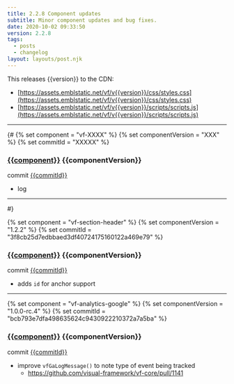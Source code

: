 ```yaml
---
title: 2.2.8 Component updates
subtitle: Minor component updates and bug fixes.
date: 2020-10-02 09:33:50
version: 2.2.8
tags:
  - posts
  - changelog
layout: layouts/post.njk
---
```


This releases {{version}} to the CDN:

- [https://assets.emblstatic.net/vf/v{{version}}/css/styles.css](https://assets.emblstatic.net/vf/v{{version}}/css/styles.css)
- [https://assets.emblstatic.net/vf/v{{version}}/scripts/scripts.js](https://assets.emblstatic.net/vf/v{{version}}/scripts/scripts.js)

---


{#
{% set component = "vf-XXXX" %}
{% set componentVersion = "XXX" %}
{% set commitId = "XXXXX" %}

### [{{component}}](https://visual-framework.github.io/vf-core/components/{{component}}/) {{componentVersion}}

commit [{{commitId}}](https://github.com/visual-framework/vf-core/commit/{{commitId}})

- log

---
#}


{% set component = "vf-section-header" %}
{% set componentVersion = "1.2.2" %}
{% set commitId = "3f8cb25d7edbbaed3df40724175160122a469e79" %}

### [{{component}}](https://visual-framework.github.io/vf-core/components/{{component}}/) {{componentVersion}}

commit [{{commitId}}](https://github.com/visual-framework/vf-core/commit/{{commitId}})

* adds `id` for anchor support

---


{% set component = "vf-analytics-google" %}
{% set componentVersion = "1.0.0-rc.4" %}
{% set commitId = "bcb793e7dfa498635624c9430922210372a7a5ba" %}

### [{{component}}](https://visual-framework.github.io/vf-core/components/{{component}}/) {{componentVersion}}

commit [{{commitId}}](https://github.com/visual-framework/vf-core/commit/{{commitId}})

* improve `vfGaLogMessage()` to note type of event being tracked
  * https://github.com/visual-framework/vf-core/pull/1141
